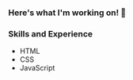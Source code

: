 ### Here's what I'm working on! 👋
<!--
Here are some ideas to get you started:

- 🔭 I’m currently working on ... Side Projects
- 🌱 I’m currently learning ... JavaScript
- 👯 I’m looking to collaborate on ...
- 🤔 I’m looking for help with ...
- 💬 Ask me about ... Anything
- 📫 How to reach me: ... pjroberts41@gmail.com
- 😄 Pronouns: ...
- ⚡ Fun fact: ...
-->
### Skills and Experience
 * HTML
 * CSS
 * JavaScript
